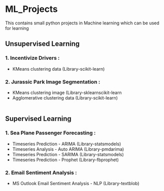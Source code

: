 # ML_Projects
This contains small python projects in Machine learning which can be used for learning

## Unsupervised Learning
### 1. Incentivize Drivers : 
  - KMeans clustering data (Library-scikit-learn)
### 2. Jurassic Park Image Segmentation : 
  - KMeans clustering image (Library-sklearnscikit-learn
  - Agglomerative clustering data (Library-scikit-learn)
<br> <br>
## Supervised Learning
### 1. Sea Plane Passenger Forecasting : 
  - Timeseries Prediction - ARIMA (Library-statsmodels) 
  - Timeseries Analysis   - Auto ARIMA (Library-pmdarima)
  - Timeseries Prediction - SARIMA (Library-statsmodels)
  - Timeseries Prediction - Prophet (Library-fbprophet)
### 2. Email Sentiment Analysis : 
  - MS Outlook Email Sentiment Analysis - NLP (Library-textblob) 
